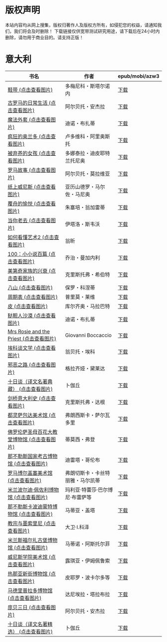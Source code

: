 # 版权声明

本站内容均从网上搜集，版权归著作人及版权方所有，如侵犯您的权益，请通知我们，我们将会及时删除！ 下载链接仅供宽带测试研究用途，请下载后在24小时内删除，请勿用于商业目的。请支持正版！

# 意大利

| 书名 | 作者 | epub/mobi/azw3 |
| --- | --- | --- |
| [鞋带 (点击查看图片)](https://www.dushupai.com/attachment/2024/06/10/3946f46e540b0b21.jpg) | 多梅尼科・斯塔尔诺内 | [下载](https://url89.ctfile.com/f/31084289-1357002025-658d6b?p=8866) |
| [古罗马的日常生活 (点击查看图片)](https://www.dushupai.com/attachment/2024/06/08/9db7e662a5348873.jpg) | 阿尔贝托・安杰拉 | [下载](https://url89.ctfile.com/f/31084289-1357051585-f2031e?p=8866) |
| [魔法外套 (点击查看图片)](https://www.dushupai.com/attachment/2024/06/08/0aab6bd940a85411.jpg) | 迪诺・布扎蒂 | [下载](https://url89.ctfile.com/f/31084289-1357051177-97588d?p=8866) |
| [疯狂的奥兰多 (点击查看图片)](https://www.dushupai.com/attachment/2024/06/08/5fbfd3c958cbe5eb.jpg) | 卢多维科・阿里奥斯托 | [下载](https://url89.ctfile.com/f/31084289-1357048276-6241ff?p=8866) |
| [被弃养的女孩 (点击查看图片)](https://www.dushupai.com/attachment/2024/06/08/921c69988996c036.jpg) | 多娜泰拉・迪皮耶特兰托尼奥 | [下载](https://url89.ctfile.com/f/31084289-1357046107-0c342f?p=8866) |
| [罗马故事 (点击查看图片)](https://www.dushupai.com/attachment/2024/06/08/544bd55c169604f8.jpg) | 阿尔贝托・莫拉维亚 | [下载](https://url89.ctfile.com/f/31084289-1357045699-a7a41a?p=8866) |
| [纸上威尼斯 (点击查看图片)](https://www.dushupai.com/attachment/2024/06/08/9118c6159711e769.jpg) | 亚历山德罗・马尔佐・马尼奥 | [下载](https://url89.ctfile.com/f/31084289-1357044865-394d1a?p=8866) |
| [覆舟的愉悦 (点击查看图片)](https://www.dushupai.com/attachment/2024/06/07/6e36a19897804614.jpg) | 朱塞培・翁加雷蒂 | [下载](https://url89.ctfile.com/f/31084289-1357043998-412f86?p=8866) |
| [当你老去 (点击查看图片)](https://www.dushupai.com/attachment/2024/06/07/c8ffca7b0915da7d.jpg) | 伊塔洛・斯韦沃 | [下载](https://url89.ctfile.com/f/31084289-1357043218-37b8f5?p=8866) |
| [如何看懂艺术2 (点击查看图片)](https://www.dushupai.com/attachment/2024/06/07/5d0f76a93dbcbb21.jpg) | 翁昕 | [下载](https://url89.ctfile.com/f/31084289-1357042954-894e44?p=8866) |
| [100：小小说百篇 (点击查看图片)](https://www.dushupai.com/attachment/2024/06/07/3d0ed4fbca284c83.jpg) | 乔治・曼加内利 | [下载](https://url89.ctfile.com/f/31084289-1357036240-367630?p=8866) |
| [美第奇家族的兴衰 (点击查看图片)](https://www.dushupai.com/attachment/2024/06/06/e65184bc347f8a17.jpg) | 克里斯托弗・希伯特 | [下载](https://url89.ctfile.com/f/31084289-1357033375-aba87b?p=8866) |
| [八山 (点击查看图片)](https://www.dushupai.com/attachment/2024/06/06/ce7e6e00ba272c3a.jpg) | 保罗・科涅蒂 | [下载](https://url89.ctfile.com/f/31084289-1357032958-286774?p=8866) |
| [周期表 (点击查看图片)](https://www.dushupai.com/attachment/2024/06/06/4f12a1b5c5f51a7a.jpg) | 普里莫・莱维 | [下载](https://url89.ctfile.com/f/31084289-1357032400-bc1f68?p=8866) |
| [皮 (点击查看图片)](https://www.dushupai.com/attachment/2024/06/06/55d4094e79f6db48.jpg) | 库尔齐奥・马拉巴特 | [下载](https://url89.ctfile.com/f/31084289-1357031356-2f3f74?p=8866) |
| [鞑靼人沙漠 (点击查看图片)](https://www.dushupai.com/attachment/2024/06/06/78f274d8f20bc4a8.jpg) | 迪诺・布扎蒂 | [下载](https://url89.ctfile.com/f/31084289-1357030852-8f4137?p=8866) |
| [Mrs Rosie and the Priest (点击查看图片)](https://www.dushupai.com/attachment/2024/06/06/8f94ac0666727b7c.jpg) | Giovanni Boccaccio | [下载](https://url89.ctfile.com/f/31084289-1357029754-27a45a?p=8866) |
| [埃科谈文学 (点击查看图片)](https://www.dushupai.com/attachment/2024/06/05/80654694968a67fb.jpg) | 翁贝托・埃科 | [下载](https://url89.ctfile.com/f/31084289-1357029565-dea3c1?p=8866) |
| [邪恶之路 (点击查看图片)](https://www.dushupai.com/attachment/2024/06/05/13af607fa5a6cba9.jpg) | 格拉齐娅・黛莱达 | [下载](https://url89.ctfile.com/f/31084289-1357026976-20eadc?p=8866) |
| [十日谈（译文名著典藏） (点击查看图片)](https://www.dushupai.com/attachment/2024/06/05/ea39ff10cf10b15f.jpg) | 卜伽丘 | [下载](https://url89.ctfile.com/f/31084289-1357026835-513c66?p=8866) |
| [剑桥意大利史 (点击查看图片)](https://www.dushupai.com/attachment/2024/06/04/cfb55908b53589a2.jpg) | 克里斯托弗・达根 | [下载](https://url89.ctfile.com/f/31084289-1357022665-152e48?p=8866) |
| [都灵萨包达美术馆 (点击查看图片)](https://www.dushupai.com/attachment/2024/06/04/79503ff50e9b2fa6.jpg) | 弗朗西斯卡・萨尔瓦多里 | [下载](https://url89.ctfile.com/f/31084289-1357022152-0c3bb2?p=8866) |
| [佛罗伦萨圣母百花大教堂博物馆 (点击查看图片)](https://www.dushupai.com/attachment/2024/06/04/1c5931a47b41b686.jpg) | 蒂莫西・弗登 | [下载](https://url89.ctfile.com/f/31084289-1357022227-26b8b3?p=8866) |
| [那不勒斯国家考古博物馆 (点击查看图片)](https://www.dushupai.com/attachment/2024/06/04/36f400e2283840b2.jpg) | 迪雷塔・哥伦布 | [下载](https://url89.ctfile.com/f/31084289-1357022095-e3f07a?p=8866) |
| [罗马博尔盖塞美术馆 (点击查看图片)](https://www.dushupai.com/attachment/2024/06/04/c7ecd9a84d423fdd.jpg) | 弗朗切斯卡・卡丝特丽雅・马尔凯蒂 | [下载](https://url89.ctfile.com/f/31084289-1357022032-3c3bd8?p=8866) |
| [米兰波尔迪·佩佐利博物馆 (点击查看图片)](https://www.dushupai.com/attachment/2024/06/04/a3a57c94c73a8fc5.jpg) | 玛利亚·特蕾莎·巴尔博尼·布雷萨等 | [下载](https://url89.ctfile.com/f/31084289-1357022026-e8a5d2?p=8866) |
| [那不勒斯卡波迪蒙特博物馆 (点击查看图片)](https://www.dushupai.com/attachment/2024/06/04/0057fb499710da40.jpg) | 马蒂亚・盖塔 | [下载](https://url89.ctfile.com/f/31084289-1357022035-34c433?p=8866) |
| [教宗与墨索里尼 (点击查看图片)](https://www.dushupai.com/attachment/2024/06/04/9d5fb3fab13ee950.jpg) | 大卫·I.科泽 | [下载](https://url89.ctfile.com/f/31084289-1357021342-351ce2?p=8866) |
| [米兰斯福尔扎古堡博物馆 (点击查看图片)](https://www.dushupai.com/attachment/2024/06/03/b2dad0182b98b674.jpg) | 马蒂诺・阿斯托尔菲 | [下载](https://url89.ctfile.com/f/31084289-1357019149-58301b?p=8866) |
| [威尼斯学院美术馆 (点击查看图片)](https://www.dushupai.com/attachment/2024/06/03/26c36751c4d44647.jpg) | 露琪亚・伊姆佩鲁索 | [下载](https://url89.ctfile.com/f/31084289-1357019119-338773?p=8866) |
| [热那亚新街博物馆 (点击查看图片)](https://www.dushupai.com/attachment/2024/06/03/609df3c3bf1f9d04.jpg) | 皮耶罗・波卡尔多等  | [下载](https://url89.ctfile.com/f/31084289-1357018768-b9b484?p=8866) |
| [马德里普拉多博物馆 (点击查看图片)](https://www.dushupai.com/attachment/2024/06/03/cc59177d8f1549ba.jpg) | 达尼埃拉・塔拉布拉 | [下载](https://url89.ctfile.com/f/31084289-1357018684-d7b281?p=8866) |
| [庞贝三日 (点击查看图片)](https://www.dushupai.com/attachment/2024/06/02/a14faec02705f03a.jpg) | 阿尔贝托・安杰拉 | [下载](https://url89.ctfile.com/f/31084289-1357009300-9ee090?p=8866) |
| [十日谈（译文名著精选） (点击查看图片)](https://www.dushupai.com/attachment/2024/06/01/249da365c69f9fa6.jpg) | 卜伽丘 | [下载](https://url89.ctfile.com/f/31084289-1357007794-cbc429?p=8866) |
